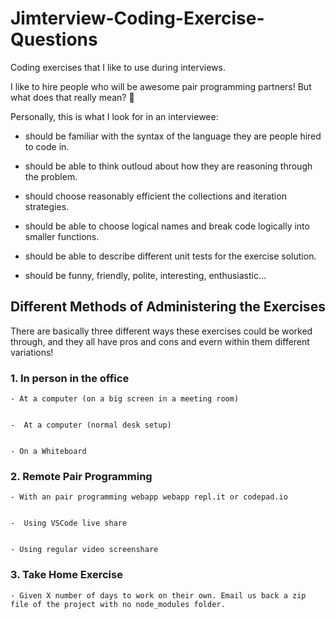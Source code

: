 # Jimterview-Coding-Exercise-Questions
Coding exercises that I like to use during interviews.

I like to hire people who will be awesome pair programming partners! But what does that really mean? 🤔

Personally, this is what I look for in an interviewee:

- should be familiar with the syntax of the language they are people hired to code in.

- should be able to think outloud about how they are reasoning through the problem.

- should choose reasonably efficient the collections and iteration strategies.

- should be able to choose logical names and break code logically into smaller functions.

- should be able to describe different unit tests for the exercise solution.

- should be funny, friendly, polite, interesting, enthusiastic...


## Different Methods of Administering the Exercises

There are basically three different ways these exercises could be worked through, and they all have pros and cons and evern within them different variations!


### 1. In person in the office

    - At a computer (on a big screen in a meeting room)
    
    
    -  At a computer (normal desk setup)
    
    
    - On a Whiteboard
    
    
### 2. Remote Pair Programming

    - With an pair programming webapp webapp repl.it or codepad.io
    
    
    -  Using VSCode live share
    
    
    - Using regular video screenshare
    
    
### 3. Take Home Exercise 

    - Given X number of days to work on their own. Email us back a zip file of the project with no node_modules folder.

